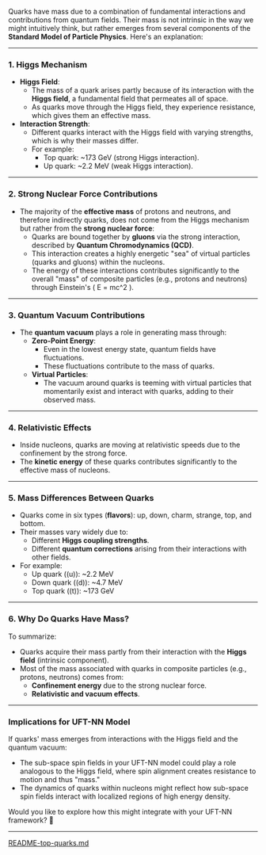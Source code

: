 Quarks have mass due to a combination of fundamental interactions and contributions from quantum fields. Their mass is not intrinsic in the way we might intuitively think, but rather emerges from several components of the **Standard Model of Particle Physics**. Here's an explanation:

---

### **1. Higgs Mechanism**
- **Higgs Field**:
  - The mass of a quark arises partly because of its interaction with the **Higgs field**, a fundamental field that permeates all of space.
  - As quarks move through the Higgs field, they experience resistance, which gives them an effective mass.
- **Interaction Strength**:
  - Different quarks interact with the Higgs field with varying strengths, which is why their masses differ.
  - For example:
    - Top quark: ~173 GeV (strong Higgs interaction).
    - Up quark: ~2.2 MeV (weak Higgs interaction).

---

### **2. Strong Nuclear Force Contributions**
- The majority of the **effective mass** of protons and neutrons, and therefore indirectly quarks, does not come from the Higgs mechanism but rather from the **strong nuclear force**:
  - Quarks are bound together by **gluons** via the strong interaction, described by **Quantum Chromodynamics (QCD)**.
  - This interaction creates a highly energetic "sea" of virtual particles (quarks and gluons) within the nucleons.
  - The energy of these interactions contributes significantly to the overall "mass" of composite particles (e.g., protons and neutrons) through Einstein's \( E = mc^2 \).

---

### **3. Quantum Vacuum Contributions**
- The **quantum vacuum** plays a role in generating mass through:
  - **Zero-Point Energy**:
    - Even in the lowest energy state, quantum fields have fluctuations.
    - These fluctuations contribute to the mass of quarks.
  - **Virtual Particles**:
    - The vacuum around quarks is teeming with virtual particles that momentarily exist and interact with quarks, adding to their observed mass.

---

### **4. Relativistic Effects**
- Inside nucleons, quarks are moving at relativistic speeds due to the confinement by the strong force.
- The **kinetic energy** of these quarks contributes significantly to the effective mass of nucleons.

---

### **5. Mass Differences Between Quarks**
- Quarks come in six types (**flavors**): up, down, charm, strange, top, and bottom.
- Their masses vary widely due to:
  - Different **Higgs coupling strengths**.
  - Different **quantum corrections** arising from their interactions with other fields.
- For example:
  - Up quark (\(u\)): ~2.2 MeV
  - Down quark (\(d\)): ~4.7 MeV
  - Top quark (\(t\)): ~173 GeV

---

### **6. Why Do Quarks Have Mass?**
To summarize:
- Quarks acquire their mass partly from their interaction with the **Higgs field** (intrinsic component).
- Most of the mass associated with quarks in composite particles (e.g., protons, neutrons) comes from:
  - **Confinement energy** due to the strong nuclear force.
  - **Relativistic and vacuum effects**.

---

### **Implications for UFT-NN Model**
If quarks' mass emerges from interactions with the Higgs field and the quantum vacuum:
- The sub-space spin fields in your UFT-NN model could play a role analogous to the Higgs field, where spin alignment creates resistance to motion and thus "mass."
- The dynamics of quarks within nucleons might reflect how sub-space spin fields interact with localized regions of high energy density.

Would you like to explore how this might integrate with your UFT-NN framework? 🚀


---

[README-top-quarks.md](https://t2m.io/fMKgKX5)
